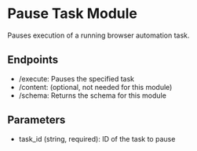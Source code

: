 # Pause Task Module

Pauses execution of a running browser automation task.

## Endpoints
- /execute: Pauses the specified task
- /content: (optional, not needed for this module)
- /schema: Returns the schema for this module

## Parameters
- task_id (string, required): ID of the task to pause
